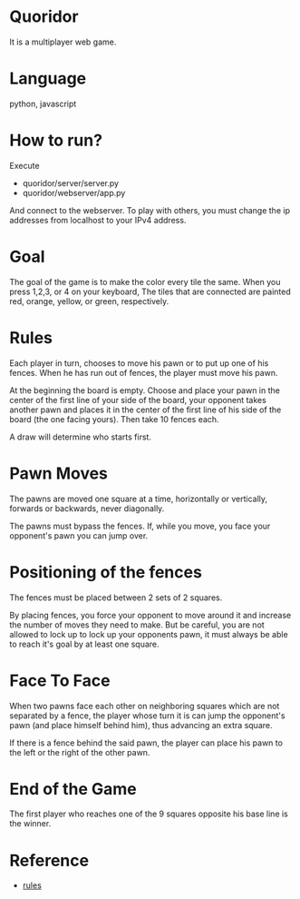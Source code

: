 # Quoridor
It is a multiplayer web game. 
# Language
python, javascript
# How to run?
Execute
- quoridor/server/server.py
- quoridor/webserver/app.py

And connect to the webserver. To play with others, you must change the ip addresses from localhost to your IPv4 address.

# Goal
The goal of the game is to make the color every tile the same. When you press 1,2,3, or 4 on your keyboard, The tiles that are connected are painted red, orange, yellow, or green, respectively.

# Rules
Each player in turn, chooses to move his pawn or to put up one of his fences. When he has run out of fences, the player must move his pawn.

At the beginning the board is empty. Choose and place your pawn in the center of the first line of your side of the board, your opponent takes another pawn and places it in the center of the first line of his side of the board (the one facing yours). Then take 10 fences each.

A draw will determine who starts first.

# Pawn Moves
The pawns are moved one square at a time, horizontally or vertically, forwards or backwards, never diagonally.

The pawns must bypass the fences. If, while you move, you face your opponent's pawn you can jump over.

# Positioning of the fences
The fences must be placed between 2 sets of 2 squares.

By placing fences, you force your opponent to move around it and increase the number of moves they need to make. But be careful, you are not allowed to lock up to lock up your opponents pawn, it must always be able to reach it's goal by at least one square.


# Face To Face
When two pawns face each other on neighboring squares which are not separated by a fence, the player whose turn it is can jump the opponent's pawn (and place himself behind him), thus advancing an extra square.

If there is a fence behind the said pawn, the player can place his pawn to the left or the right of the other pawn.

# End of the Game
The first player who reaches one of the 9 squares opposite his base line is the winner.

# Reference
- [rules](https://www.ultraboardgames.com/quoridor/game-rules.php) 

